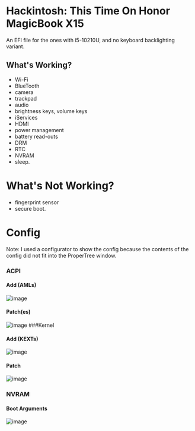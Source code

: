 #  Hackintosh: This Time On Honor MagicBook X15
An EFI file for the ones with i5-10210U, and no keyboard backlighting variant.
## What's Working?
*   Wi-Fi
*   BlueTooth
*   camera
*   trackpad
*   audio
*   brightness keys, volume keys
*   iServices
*   HDMI
*   power management
*   battery read-outs
*   DRM
*   RTC
*   NVRAM
*   sleep.
#  What's Not Working?
*   fingerprint sensor
*   secure boot.
# Config
Note: I used a configurator to show the config because the contents of the config did not fit into the ProperTree window.
###  ACPI
####  Add (AMLs)
![image](https://github.com/Turkifier/Honor-MagicBook-X15-Hackintosh/assets/34972126/0e77b3be-b324-4cb4-ad32-44a7457e2428)
####  Patch(es)
![image](https://github.com/Turkifier/Honor-MagicBook-X15-Hackintosh/assets/34972126/e8a9c307-b079-4fa4-8935-b5a1c8d9cf57)
###Kernel
#### Add (KEXTs)
![image](https://github.com/Turkifier/Honor-MagicBook-X15-Hackintosh/assets/34972126/c315b054-1489-4d7c-acd7-aff45ea70368)
#### Patch
![image](https://github.com/Turkifier/Honor-MagicBook-X15-Hackintosh/assets/34972126/7b3096f8-ef3b-41e9-bfa1-92911f489df6)
### NVRAM
####  Boot Arguments
![image](https://github.com/Turkifier/Honor-MagicBook-X15-Hackintosh/assets/34972126/47e99a65-dab7-4815-926c-98e8850bd8a6)
